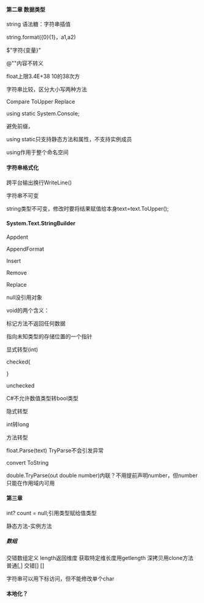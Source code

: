 #### 第二章 数据类型

string 语法糖：字符串插值

string.format({0}{1}，a1,a2)

$"字符{变量}"



@""内容不转义



float上限3.4E+38 10的38次方



字符串比较，区分大小写两种方法

Compare ToUpper Replace



using static System.Console;

避免前缀，

using static只支持静态方法和属性，不支持实例成员

using作用于整个命名空间



#### 字符串格式化

#### 

跨平台输出换行WriteLine()



字符串不可变

string类型不可变，修改时要将结果赋值给本身text=text.ToUpper();



#### System.Text.StringBuilder

Appdent

AppendFormat

Insert

Remove

Replace



null没引用对象

void的两个含义：

标记方法不返回任何数据

指向未知类型的存储位置的一个指针



显式转型(int)



checked{



} 

unchecked

C#不允许数值类型转bool类型

隐式转型

int转long

方法转型

float.Parse(text) TryParse不会引发异常

convert ToString

double.TryParse(out double number)内联？不用提前声明number，但number只能在作用域内可用

#### 第三章

int? count = null;引用类型赋给值类型



静态方法-实例方法

##### 数组

交错数组定义 length返回维度
获取特定维长度用getlength
深拷贝用clone方法
普通[,] 交错[] []

字符串可以用下标访问，但不能修改单个char





#### 本地化？
